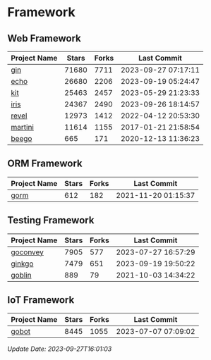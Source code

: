 # Framework

## Web Framework
| Project Name | Stars | Forks | Last Commit |
| ------------ | ----- | ----- | ----------- |
| [gin](https://github.com/gin-gonic/gin) | 71680 | 7711 | 2023-09-27 07:17:11 |
| [echo](https://github.com/labstack/echo) | 26680 | 2206 | 2023-09-19 05:24:47 |
| [kit](https://github.com/go-kit/kit) | 25463 | 2457 | 2023-05-29 21:23:33 |
| [iris](https://github.com/kataras/iris) | 24367 | 2490 | 2023-09-26 18:14:57 |
| [revel](https://github.com/revel/revel) | 12973 | 1412 | 2022-04-12 20:53:30 |
| [martini](https://github.com/go-martini/martini) | 11614 | 1155 | 2017-01-21 21:58:54 |
| [beego](https://github.com/astaxie/beego) | 665 | 171 | 2020-12-13 11:36:23 |

## ORM Framework
| Project Name | Stars | Forks | Last Commit |
| ------------ | ----- | ----- | ----------- |
| [gorm](https://github.com/jinzhu/gorm) | 612 | 182 | 2021-11-20 01:15:37 |

## Testing Framework
| Project Name | Stars | Forks | Last Commit |
| ------------ | ----- | ----- | ----------- |
| [goconvey](https://github.com/smartystreets/goconvey) | 7905 | 577 | 2023-07-27 16:57:29 |
| [ginkgo](https://github.com/onsi/ginkgo) | 7479 | 651 | 2023-09-19 19:50:22 |
| [goblin](https://github.com/franela/goblin) | 889 | 79 | 2021-10-03 14:34:22 |

## IoT Framework
| Project Name | Stars | Forks | Last Commit |
| ------------ | ----- | ----- | ----------- |
| [gobot](https://github.com/hybridgroup/gobot) | 8445 | 1055 | 2023-07-07 07:09:02 |

*Update Date: 2023-09-27T16:01:03*